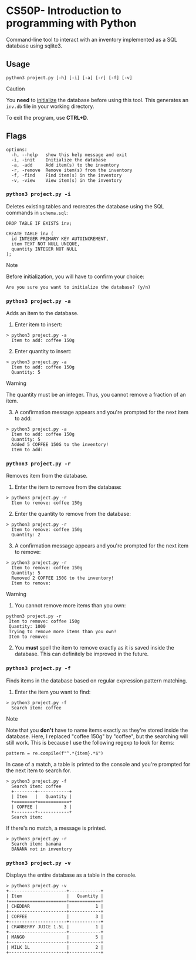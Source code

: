 # CS50P- Introduction to programming with Python
Command-line tool to interact with an inventory implemented as a SQL database using sqlite3.

## Usage

`python3 project.py [-h] [-i] [-a] [-r] [-f] [-v]`

>[!CAUTION]
>
> You **need** to [initialize](#`python3-project.py--i`) the database before using this tool. This generates an `inv.db` file in your working directory.

To exit the program, use **CTRL+D**.

## Flags

```
options:
  -h, --help   show this help message and exit
  -i, -init    Initialize the database
  -a, -add     Add item(s) to the inventory
  -r, -remove  Remove item(s) from the inventory
  -f, -find    Find item(s) in the inventory
  -v, -view    View item(s) in the inventory
```

### `python3 project.py -i`
Deletes existing tables and recreates the database using the SQL commands in `schema.sql`:

```
DROP TABLE IF EXISTS inv;

CREATE TABLE inv (
  id INTEGER PRIMARY KEY AUTOINCREMENT,
  item TEXT NOT NULL UNIQUE,
  quantity INTEGER NOT NULL
);
```

>[!NOTE]
>Before initialization, you will have to confirm your choice:
>
>`Are you sure you want to initialize the database? (y/n)`

### `python3 project.py -a`
Adds an item to the database.

1. Enter item to insert:

```
> python3 project.py -a
  Item to add: coffee 150g
```

2. Enter quantity to insert:
```
> python3 project.py -a
  Item to add: coffee 150g
  Quantity: 5
```

>[!WARNING] 
> The quantity must be an integer. Thus, you cannot remove a fraction of an item.

3. A confirmation message appears and you're prompted for the next item to add:
```
> python3 project.py -a
  Item to add: coffee 150g
  Quantity: 5
  Added 5 COFFEE 150G to the inventory!
  Item to add:
```

### `python3 project.py -r`
Removes item from the database.

1. Enter the item to remove from the database:

```
> python3 project.py -r
  Item to remove: coffee 150g
```

2. Enter the quantity to remove from the database:
```
> python3 project.py -r
  Item to remove: coffee 150g
  Quantity: 2
```

3. A confirmation message appears and you're prompted for the next item to remove:
```
> python3 project.py -r
  Item to remove: coffee 150g
  Quantity: 5
  Removed 2 COFFEE 150G to the inventory!
  Item to remove:
```

>[!WARNING] 
> 1. You cannot remove more items than you own:
>```
> python3 project.py -r
>  Item to remove: coffee 150g
>  Quantity: 1000
>  Trying to remove more items than you own!
>  Item to remove:
>```
> 2. You **must** spell the item to remove exactly as it is saved inside the database. This can definitely be improved in the future.

### `python3 project.py -f`
Finds items in the database based on regular expression pattern matching.

1. Enter the item you want to find:

```
> python3 project.py -f
  Search item: coffee
```

>[!NOTE] 
> Note that you **don't** have to name items exactly as they're stored inside the database. Here, I replaced "coffee 150g" by "coffee", but the searching will still work. This is because I use the following regexp to look for items:
>
>`pattern = re.compile(f"^.*{item}.*$")`

In case of a match, a table is printed to the console and you're prompted for the next item to search for.

```
> python3 project.py -f
  Search item: coffee
  +--------+------------+
  | Item   |   Quantity |
  +========+============+
  | COFFEE |          3 |
  +--------+------------+
  Search item: 
```

If there's no match, a message is printed.

```
> python3 project.py -r
  Search item: banana
  BANANA not in inventory
```

### `python3 project.py -v`
Displays the entire database as a table in the console.

```
> python3 project.py -v
+----------------------+------------+
| Item                 |   Quantity |
+======================+============+
| CHEDDAR              |          1 |
+----------------------+------------+
| COFFEE               |          3 |
+----------------------+------------+
| CRANBERRY JUICE 1.5L |          1 |
+----------------------+------------+
| MANGO                |          5 |
+----------------------+------------+
| MILK 1L              |          2 |
+----------------------+------------+
```
